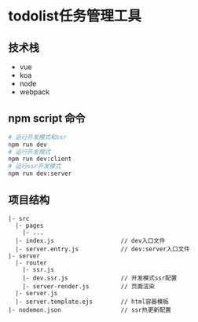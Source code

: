 # todolist任务管理工具

## 技术栈

 - vue
 - koa
 - node
 - webpack

## npm script 命令

``` bash
# 运行开发模式和ssr
npm run dev
# 运行开发模式
npm run dev:client
# 运行ssr开发模式
npm run dev:server
```

## 项目结构

```
|- src
  |- pages
    |- ...
  |- index.js                   // dev入口文件
  |- server.entry.js            // dev:server入口文件
|- server
  |- router
    |- ssr.js
    |- dev.ssr.js               // 开发模式ssr配置
    |- server-render.js         // 页面渲染
  |- server.js
  |- server.template.ejs        // html容器模板
|- nodemon.json                 // ssr热更新配置
```
